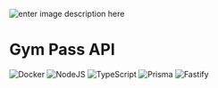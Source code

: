![enter image description here](https://camo.githubusercontent.com/c1961440b3cd295d2e75cbe71c7177fb4474f5eb8cbe53e359b112e4128723ac/68747470733a2f2f7265732e636c6f7564696e6172792e636f6d2f646c6f6164623262782f696d6167652f75706c6f61642f76313637343532333539362f34326531616238302d373761662d313165622d396530372d3437663965343662336536655f61786f636e6e2e706e67)

# Gym Pass API 

![Docker](https://img.shields.io/badge/docker-%230db7ed.svg?style=for-the-badge&logo=docker&logoColor=white)  ![NodeJS](https://img.shields.io/badge/node.js-6DA55F?style=for-the-badge&logo=node.js&logoColor=white)  ![TypeScript](https://img.shields.io/badge/typescript-%23007ACC.svg?style=for-the-badge&logo=typescript&logoColor=white) ![Prisma](https://img.shields.io/badge/Prisma-3982CE?style=for-the-badge&logo=Prisma&logoColor=white) ![Fastify](https://img.shields.io/badge/fastify-%23000000.svg?style=for-the-badge&logo=fastify&logoColor=white)
